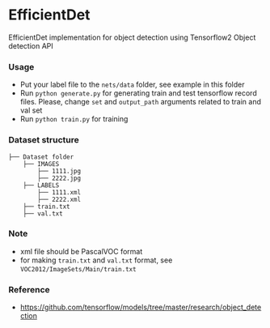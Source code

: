 # EfficientDet

EfficientDet implementation for object detection using Tensorflow2 Object detection API
### Usage
* Put your label file to the `nets/data` folder, see example in this folder
* Run `python generate.py` for generating train and test tensorflow record files. Please, change `set` and `output_path` arguments related to train and val set
* Run `python train.py` for training

### Dataset structure
    ├── Dataset folder 
        ├── IMAGES
            ├── 1111.jpg
            ├── 2222.jpg
        ├── LABELS
            ├── 1111.xml
            ├── 2222.xml
        ├── train.txt
        ├── val.txt
### Note 
* xml file should be PascalVOC format
* for making `train.txt` and `val.txt` format, see `VOC2012/ImageSets/Main/train.txt` 
### Reference
* https://github.com/tensorflow/models/tree/master/research/object_detection
